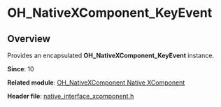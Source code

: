 # OH_NativeXComponent_KeyEvent
<!--Kit: ArkUI-->
<!--Subsystem: ArkUI-->
<!--Owner: @sd-wu-->
<!--Designer: @sunbees-->
<!--Tester: @liuli0427-->
<!--Adviser: @HelloCrease-->

## Overview

Provides an encapsulated **OH_NativeXComponent_KeyEvent** instance.

**Since**: 10

**Related module**: [OH_NativeXComponent Native XComponent](capi-oh-nativexcomponent-native-xcomponent.md)

**Header file**: [native_interface_xcomponent.h](capi-native-interface-xcomponent-h.md)
